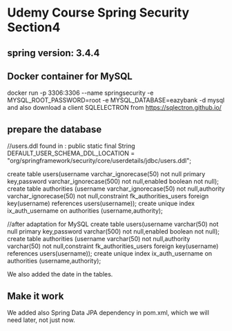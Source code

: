 # Udemy Course Spring Security Section4
## spring version: 3.4.4

## Docker container for MySQL
docker run -p 3306:3306 --name springsecurity -e MYSQL_ROOT_PASSWORD=root -e MYSQL_DATABASE=eazybank -d mysql
and also download a client SQLELECTRON from https://sqlectron.github.io/


## prepare the database
//users.ddl found in :
public static final String DEFAULT_USER_SCHEMA_DDL_LOCATION = "org/springframework/security/core/userdetails/jdbc/users.ddl";

create table users(username varchar_ignorecase(50) not null primary key,password varchar_ignorecase(500) not null,enabled boolean not null);
create table authorities (username varchar_ignorecase(50) not null,authority varchar_ignorecase(50) not null,constraint fk_authorities_users foreign key(username) references users(username));
create unique index ix_auth_username on authorities (username,authority);

//after adaptation for MySQL
create table users(username varchar(50) not null primary key,password varchar(500) not null,enabled boolean not null);
create table authorities (username varchar(50) not null,authority varchar(50) not null,constraint fk_authorities_users foreign key(username) references users(username));
create unique index ix_auth_username on authorities (username,authority);

We also added the date in the tables.


## Make it work
We added also Spring Data JPA dependency in pom.xml, which we will need later, not just now.

